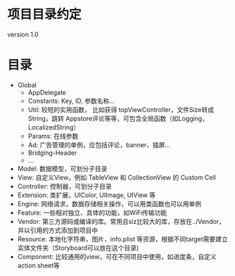 # 项目目录约定

version 1.0

# 目录
- Global
  - AppDelegate
  - Constants: Key, ID, 参数名称...
  - Util: 较短的实用函数， 比如获得 topViewController，文件Size转成String，跳转 Appstore评论等等，可包含全局函数（如Logging，LocalizedString）
  - Params: 在线参数
  - Ad: 广告管理的单例，应包括评论，banner，插屏...
  - Bridging-Header
  - ...
- Model: 数据模型，可划分子目录
- View: 自定义View，例如 TableView 和 CollectionView 的 Custom Cell
- Controller: 控制器，可划分子目录
- Extension: 类扩展，UIColor, UIImage, UIView 等
- Engine: 网络请求，数据存储相关操作，可以用类函数也可以用单例
- Feature: 一些相对独立、具体的功能，如WiFi传输功能
- Vendor: 第三方源码或编译的库。常用且siz比较大的库，存放在../Vendor，并以引用的方式添加到项目中
- Resource: 本地化字符串，图片，info.plist 等资源，根据不同target需要建立实体文件夹（Storyboard可以放在这个目录)
- Component: 比较通用的view，可在不同项目中使用，如进度条，自定义action sheet等

